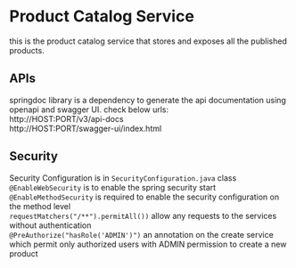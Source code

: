 # Product Catalog Service

this is the product catalog service that stores and exposes all the published products.

## APIs
springdoc library is a dependency to generate the api documentation using openapi and swagger UI. check below urls: <br/> 
http://HOST:PORT/v3/api-docs <br/>
http://HOST:PORT/swagger-ui/index.html

## Security

Security Configuration is in ```SecurityConfiguration.java``` class <br/>
```@EnableWebSecurity``` is to enable the spring security start <br/>
```@EnableMethodSecurity``` is required to enable the security configuration on the method level <br/>
```requestMatchers("/**").permitAll())``` allow any requests to the services without authentication <br/>
```@PreAuthorize("hasRole('ADMIN')")``` an annotation on the create service which permit only authorized users with ADMIN permission to create a new product

